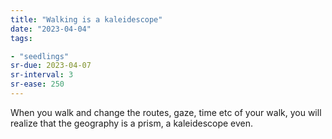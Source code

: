 ```yaml
---
title: "Walking is a kaleidescope"
date: "2023-04-04"
tags:

- "seedlings"
sr-due: 2023-04-07
sr-interval: 3
sr-ease: 250
---
```


When you walk and change the routes, gaze, time etc of your walk, you will realize that the geography is a prism, a kaleidescope even.